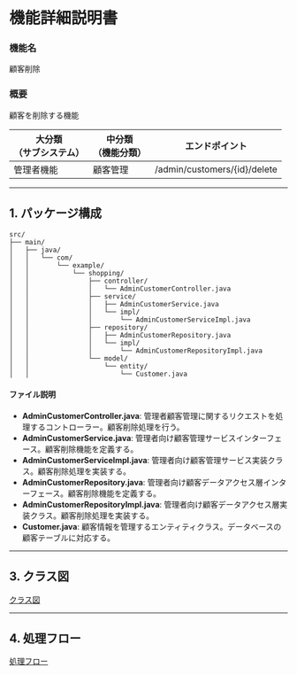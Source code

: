 # 機能詳細説明書
### 機能名
顧客削除

### 概要
顧客を削除する機能

|大分類<br>（サブシステム）|中分類<br>（機能分類）|エンドポイント|
|----|----|----|
|管理者機能|顧客管理|/admin/customers/{id}/delete|

---

## 1. パッケージ構成
```
src/
├── main/
│   ├── java/
│   │   └── com/
│   │       └── example/
│   │           └── shopping/
│   │               ├── controller/
│   │               │   └── AdminCustomerController.java
│   │               ├── service/
│   │               │   ├── AdminCustomerService.java
│   │               │   └── impl/
│   │               │       └── AdminCustomerServiceImpl.java
│   │               ├── repository/
│   │               │   ├── AdminCustomerRepository.java
│   │               │   └── impl/
│   │               │       └── AdminCustomerRepositoryImpl.java
│   │               └── model/
│   │                   └── entity/
│   │                       └── Customer.java
```

#### ファイル説明
- **AdminCustomerController.java**: 管理者顧客管理に関するリクエストを処理するコントローラー。顧客削除処理を行う。
- **AdminCustomerService.java**: 管理者向け顧客管理サービスインターフェース。顧客削除機能を定義する。
- **AdminCustomerServiceImpl.java**: 管理者向け顧客管理サービス実装クラス。顧客削除処理を実装する。
- **AdminCustomerRepository.java**: 管理者向け顧客データアクセス層インターフェース。顧客削除機能を定義する。
- **AdminCustomerRepositoryImpl.java**: 管理者向け顧客データアクセス層実装クラス。顧客削除処理を実装する。
- **Customer.java**: 顧客情報を管理するエンティティクラス。データベースの顧客テーブルに対応する。

---

## 3. クラス図
[クラス図](class/cl-customerDelete.md)

---

## 4. 処理フロー
[処理フロー](sequence/sq-customerDelete.md) 